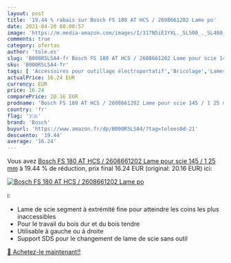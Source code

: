 ```yaml
---
layout: post
title: '19.44 % rabais sur Bosch FS 180 AT HCS / 2608661202 Lame po'
date: 2021-04-20 08:00:57
image: 'https://m.media-amazon.com/images/I/317N5iE1YXL._SL500_._SL400_.jpg'
comments: true
category: ofertas
author: 'tole.es'
slug: 'B000R5LSA4-fr Bosch FS 180 AT HCS / 2608661202 Lame pour scie 145 / 1 25 mm'
sku: 'B000R5LSA4-fr'
tags: [ 'Accessoires pour outillage électroportatif','Bricolage','Lames de scie sabre','Lames pour outils électriques','Outillage à main et électroportatif','bosch', ]
actualPrice: 16.24 EUR
currency: EUR
price: 16.24
comparePrice: 20.16 EUR
prodname: 'Bosch FS 180 AT HCS / 2608661202 Lame pour scie 145 / 1 25 mm'
country: 'fr'
flag: '🇫🇷'
brand: 'Bosch'
buyurl: 'https://www.amazon.fr/dp/B000R5LSA4/?tag=tolees0d-21'
descuento: '19.44'
average: '16.24'
---
```


Vous avez [Bosch FS 180 AT HCS / 2608661202 Lame pour scie 145 / 1 25 mm](https://www.amazon.fr/dp/B000R5LSA4/?tag=tolees0d-21)  à  19.44 % de réduction, prix final  16.24 EUR (original: 20.16 EUR) ici:

[![Bosch FS 180 AT HCS / 2608661202 Lame po](https://m.media-amazon.com/images/I/317N5iE1YXL._SL500_._SL400_.jpg)](https://www.amazon.fr/dp/B000R5LSA4/?tag=tolees0d-21)

ℹ️:

- Lame de scie segment à extrémité fine pour atteindre les coins les plus inaccessibles
- Pour le travail du bois dur et du bois tendre
- Utilisable à gauche ou à droite
- Support SDS pour le changement de lame de scie sans outil

[🛒 Achetez-le maintenant!!](https://www.amazon.fr/dp/B000R5LSA4/?tag=tolees0d-21)
